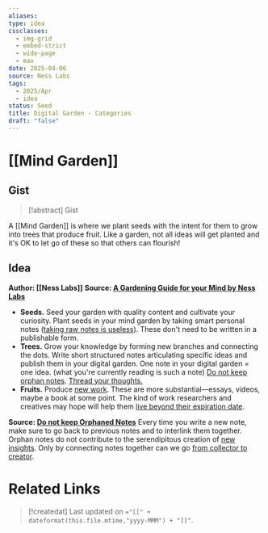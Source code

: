 ```yaml
---
aliases: 
type: idea
cssclasses:
  - img-grid
  - embed-strict
  - wide-page
  - max
date: 2025-04-06
source: Ness Labs
tags:
  - 2025/Apr
  - idea
status: Seed
title: Digital Garden - Categories
draft: "false"
---
```

# [[Mind Garden]]
## Gist

> [!abstract] Gist
> 

A [[Mind Garden]] is where we plant seeds with the intent for them to grow into trees that produce fruit.  Like a garden, not all ideas will get planted and it's OK to let go of these so that others can flourish!

## Idea
**Author: [[Ness Labs]]**
**Source: [A Gardening Guide for your Mind by Ness Labs](https://www.mentalnodes.com/a-gardening-guide-for-your-mind)**

- **Seeds.** Seed your garden with quality content and cultivate your curiosity. Plant seeds in your mind garden by taking smart personal notes ([taking raw notes is useless](https://www.mentalnodes.com/taking-raw-notes-is-useless)). These don't need to be written in a publishable form.
- **Trees.** Grow your knowledge by forming new branches and connecting the dots. Write short structured notes articulating specific ideas and publish them in your digital garden. One note in your digital garden = one idea. (what you're currently reading is such a note) [Do not keep orphan notes](https://www.mentalnodes.com/do-not-keep-orphan-notes). [Thread your thoughts.](https://www.mentalnodes.com/threaded-thinking-instead-of-linear-thinking)
- **Fruits.** Produce [new work](https://www.mentalnodes.com/on-the-newness-of-ideas). These are more substantial—essays, videos, maybe a book at some point. The kind of work researchers and creatives may hope will help them [live beyond their expiration date](https://www.mentalnodes.com/living-beyond-your-expiration-date).

**Source: [Do not keep Orphaned Notes](https://www.mentalnodes.com/do-not-keep-orphan-notes)**
Every time you write a new note, make sure to go back to previous notes and to interlink them together. Orphan notes do not contribute to the serendipitous creation of [new insights](https://www.mentalnodes.com/on-the-newness-of-ideas). Only by connecting notes together can we go [from collector to creator](https://www.mentalnodes.com/from-collector-to-creator).

# Related Links




> [!createdat] Last updated on `="[[" + dateformat(this.file.mtime,"yyyy-MMM") + "]]"`.